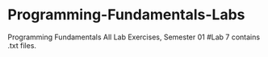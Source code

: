 # Programming-Fundamentals-Labs
Programming Fundamentals All Lab Exercises, Semester 01
#Lab 7 contains .txt files.
